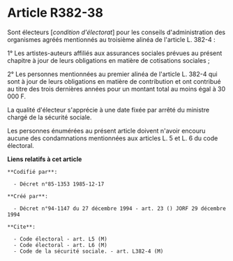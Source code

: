 # Article R382-38

Sont électeurs [*condition d'électorat*] pour les conseils d'administration des organismes agréés mentionnés au troisième
alinéa de l'article L. 382-4 :

1° Les artistes-auteurs affiliés aux assurances sociales prévues au présent chapitre à jour de leurs obligations en matière
de cotisations sociales ;

2° Les personnes mentionnées au premier alinéa de l'article L. 382-4 qui sont à jour de leurs obligations en matière de
contribution et ont contribué au titre des trois dernières années pour un montant total au moins égal à 30 000 F.

La qualité d'électeur s'apprécie à une date fixée par arrêté du ministre chargé de la sécurité sociale.

Les personnes énumérées au présent article doivent n'avoir encouru aucune des condamnations mentionnées aux articles L. 5 et
L. 6 du code électoral.

**Liens relatifs à cet article**

	**Codifié par**:

	  - Décret n°85-1353 1985-12-17

	**Créé par**:

	  - Décret n°94-1147 du 27 décembre 1994 - art. 23 () JORF 29 décembre 1994

	**Cite**:

	  - Code électoral - art. L5 (M)
	  - Code électoral - art. L6 (M)
	  - Code de la sécurité sociale. - art. L382-4 (M)
